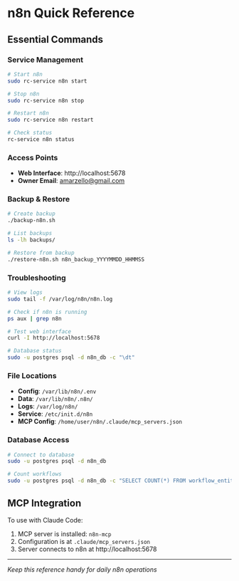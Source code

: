 # n8n Quick Reference

## Essential Commands

### Service Management
```bash
# Start n8n
sudo rc-service n8n start

# Stop n8n
sudo rc-service n8n stop

# Restart n8n
sudo rc-service n8n restart

# Check status
rc-service n8n status
```

### Access Points
- **Web Interface**: http://localhost:5678
- **Owner Email**: amarzello@gmail.com

### Backup & Restore
```bash
# Create backup
./backup-n8n.sh

# List backups
ls -lh backups/

# Restore from backup
./restore-n8n.sh n8n_backup_YYYYMMDD_HHMMSS
```

### Troubleshooting
```bash
# View logs
sudo tail -f /var/log/n8n/n8n.log

# Check if n8n is running
ps aux | grep n8n

# Test web interface
curl -I http://localhost:5678

# Database status
sudo -u postgres psql -d n8n_db -c "\dt"
```

### File Locations
- **Config**: `/var/lib/n8n/.env`
- **Data**: `/var/lib/n8n/.n8n/`
- **Logs**: `/var/log/n8n/`
- **Service**: `/etc/init.d/n8n`
- **MCP Config**: `/home/user/n8n/.claude/mcp_servers.json`

### Database Access
```bash
# Connect to database
sudo -u postgres psql -d n8n_db

# Count workflows
sudo -u postgres psql -d n8n_db -c "SELECT COUNT(*) FROM workflow_entity;"
```

## MCP Integration

To use with Claude Code:
1. MCP server is installed: `n8n-mcp`
2. Configuration is at `.claude/mcp_servers.json`
3. Server connects to n8n at http://localhost:5678

---
*Keep this reference handy for daily n8n operations*